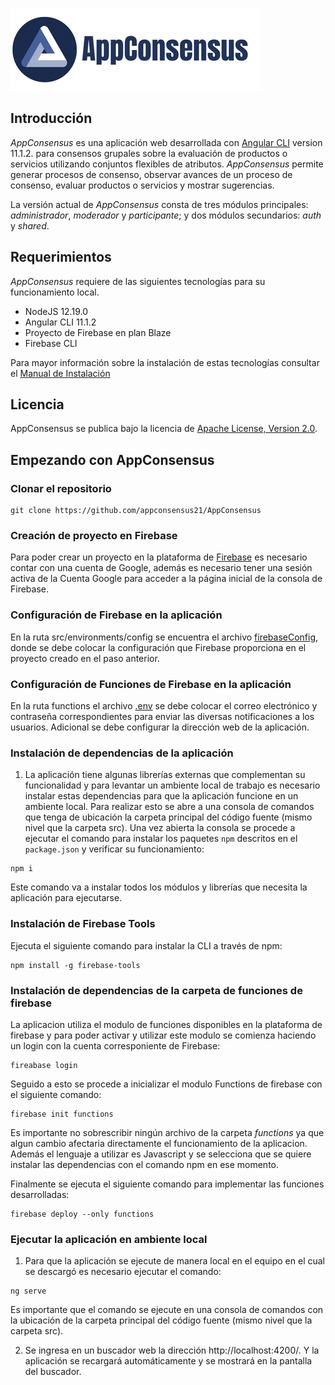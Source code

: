 ![AppConsensus](https://github.com/appconsensus21/AppConsensus/blob/main/src/assets/AppConsensus.png)

## Introducción
*AppConsensus* es una aplicación web desarrollada con [Angular CLI](https://github.com/angular/angular-cli) version 11.1.2. para consensos grupales sobre la evaluación de productos o servicios utilizando conjuntos flexibles de atributos. *AppConsensus* permite generar procesos de consenso, observar avances de un proceso de consenso, evaluar productos o servicios y mostrar sugerencias.

La versión actual de *AppConsensus* consta de tres módulos principales: *administrador*, *moderador* y *participante*; y dos módulos secundarios: *auth* y *shared*.

## Requerimientos

*AppConsensus* requiere de las siguientes tecnologías para su funcionamiento local.

- NodeJS 12.19.0 
- Angular CLI 11.1.2
- Proyecto de Firebase en plan Blaze
- Firebase CLI

Para mayor información sobre la instalación de estas tecnologías consultar el [Manual de Instalación](https://github.com/appconsensus21/AppConsensus/blob/main/manuales/ManualdeInstalacion.pdf)

## Licencia

AppConsensus se publica bajo la licencia de [Apache License, Version 2.0](LICENSE).

## Empezando con AppConsensus

### Clonar el repositorio

```shell
git clone https://github.com/appconsensus21/AppConsensus
```

### Creación de proyecto en Firebase

Para poder crear un proyecto en la plataforma de [Firebase](https://firebase.google.com/) es necesario contar con una cuenta de Google, además es necesario tener una sesión activa de la Cuenta Google para acceder a la página inicial de la consola de Firebase.

### Configuración de Firebase en la aplicación

En la ruta src/environments/config se encuentra el archivo [firebaseConfig](https://github.com/appconsensus21/AppConsensus/blob/main/src/environments/config/firebaseConfig.ts), donde se debe colocar la configuración que Firebase proporciona en el proyecto creado en el paso anterior.

### Configuración de Funciones de Firebase en la aplicación

En la ruta functions el archivo [.env](https://github.com/appconsensus21/AppConsensus/blob/main/functions/.env) se debe colocar el correo electrónico y contraseña correspondientes para enviar las diversas notificaciones a los usuarios. Adicional se debe configurar la dirección web de la aplicación.

### Instalación de dependencias de la aplicación

1.	La aplicación tiene algunas librerías externas que complementan su funcionalidad y para levantar un ambiente local de trabajo es necesario instalar estas dependencias para que la aplicación funcione en un ambiente local. Para realizar esto se abre a una consola de comandos que tenga de ubicación la carpeta principal del código fuente (mismo nivel que la carpeta src). Una vez abierta la consola se procede a ejecutar el comando para instalar los paquetes `npm` descritos en el `package.json` y verificar su funcionamiento:
```shell
npm i
```
Este comando va a instalar todos los módulos y librerías que necesita la aplicación para ejecutarse.

### Instalación de Firebase Tools

Ejecuta el siguiente comando para instalar la CLI a través de npm:
```shell
npm install -g firebase-tools
```

### Instalación de dependencias de la carpeta de funciones de firebase

La aplicacion utiliza el modulo de funciones disponibles en la plataforma de firebase y para poder activar y utilizar este modulo se comienza haciendo un login con la cuenta corresponiente de Firebase:
```shell
fireabase login
```
Seguido a esto se procede a inicializar el modulo Functions de firebase con el siguiente comando:
```shell
firebase init functions
```
Es importante no sobrescribir ningún archivo de la carpeta *functions* ya que algun cambio afectaria directamente el funcionamiento de la aplicacion. Además el lenguaje a utilizar es Javascript y se selecciona que se quiere instalar las dependencias con el comando npm en ese momento.

Finalmente se ejecuta el siguiente comando para implementar las funciones desarrolladas:
```shell
firebase deploy --only functions
```

### Ejecutar la aplicación en ambiente local

1.	Para que la aplicación se ejecute de manera local en el equipo en el cual se descargó es necesario ejecutar el comando: 
```shell
ng serve
``` 
Es importante que el comando se ejecute en una consola de comandos con la ubicación de la carpeta principal del código fuente (mismo nivel que la carpeta src).

2.	Se ingresa en un buscador web la dirección http://localhost:4200/. Y la aplicación se recargará automáticamente y se mostrará en la pantalla del buscador.
